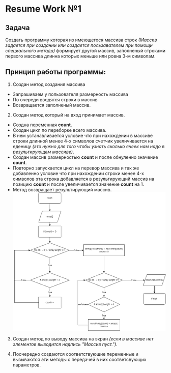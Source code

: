 # Resume Work №1
## Задача

Создать программу которая из имеющегося массива строк *(Массив задается при создании или создается пользавателем при помощи специального метода)* формирует другой массив, заполненый строками первого массива длинна которых меньше или ровна 3-м символам.

## Принцип работы программы:

1. Создан метод создания массива
+ Запрашиваем у пользователя размерность массива
+ По очереди вводятся строки в массив
+ Возвращается заполненый массив.

2. Создан метод который на вход принимает массив. 
+ Создна переменная **count**. 
+ Создан цикл по переборке всего массива. 
+ В нем устанавливается условие что при нахождении в массиве строки длинной менее 4-х символов счетчик увеличивается на еденицу *(это нужно для того чтобы узнать сколько ячеек нам надо в результирующем массиве)*. 
+ Создан массив размерностью **count** и после обнуленно значение **count**. 
+ Повторно запускается цикл на перевор массива и так же добавленно условие что при нахождении строки менее 4-х символов эта строка добавляется в результирующий массив на позицию **count** и после увеличивается значение **count** на 1. 
+ Метод возвращает результирующий массив. 
![](algoritm.png "Алгоритм")

3. Создан метод по выводу массива на экран *(если в массиве нет элементов выводится надпись "Массив пуст.")*.
 
4. Поочередно создаются соответствующие переменные и вызываются эти методы с передачей в них соответсвующих параметров.
